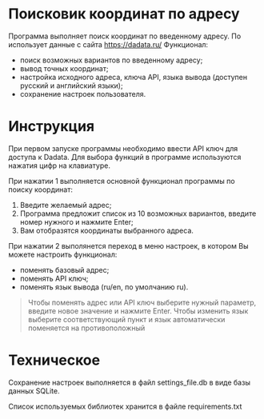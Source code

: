 # Поисковик координат по адресу
Программа выполняет поиск координат по введенному адресу. По использует данные с сайта https://dadata.ru/
Функционал:
- поиск возможных вариантов по введенному адресу;
- вывод точных координат;
- настройка исходного адреса, ключа API, языка вывода (доступен русский и английский языки);
- сохранение настроек пользователя.

# Инструкция
При первом запуске программы необходимо ввести API ключ для доступа к Dadata.
Для выбора функций в программе используются нажатия цифр на клавиатуре.

При нажатии 1 выполняется основной функционал программы по поиску координат:
1. Введите желаемый адрес;
2. Программа предложит список из 10 возможных вариантов, введите номер нужного и нажмите Enter;
3. Вам отобразятся координаты выбранного адреса.

При нажатии 2 выполянется переход в меню настроек, в котором Вы можете настроить функционал:
- поменять базовый адрес;
- поменять API ключ;
- поменять язык вывода (ru/en, по умолчанию ru).
> Чтобы поменять адрес или API ключ выберите нужный параметр, введите новое значение и нажмите Enter. Чтобы изменить язык выберите соответствующий пункт и язык автоматически поменяется на противоположный

# Техническое
Сохранение настроек выполняется в файл settings_file.db в виде базы данных SQLite.

Список используемых библиотек хранится в файле requirements.txt
